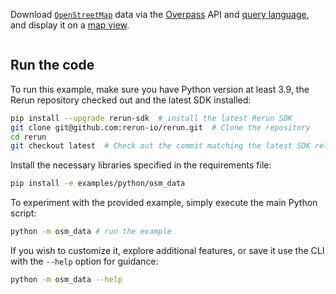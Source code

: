 <!--[metadata]
title = "OpenStreetMap data"
tags = ["Map", "Blueprint"]
thumbnail_dimensions = [480, 480]
thumbnail = "https://static.rerun.io/osm_data/0be94071469c49f98326d85456ed2a3af8d1733a/480w.png"
channel = "release"
-->


Download [`OpenStreetMap`](https://www.openstreetmap.org) data via the [Overpass](https://overpass-api.de) API and [query language](https://wiki.openstreetmap.org/wiki/Overpass_API/Overpass_QL),
and display it on a [map view](https://www.rerun.io/docs/reference/types/view/map_view?speculative-link).

<picture>
  <img src="https://static.rerun.io/osm-data/926e89e0587b0d66a1cd620b3f5b77ac79eca272/full.png" alt="">
  <source media="(max-width: 480px)" srcset="https://static.rerun.io/osm-data/926e89e0587b0d66a1cd620b3f5b77ac79eca272/480w.png">
  <source media="(max-width: 768px)" srcset="https://static.rerun.io/osm-data/926e89e0587b0d66a1cd620b3f5b77ac79eca272/768w.png">
  <source media="(max-width: 1024px)" srcset="https://static.rerun.io/osm-data/926e89e0587b0d66a1cd620b3f5b77ac79eca272/1024w.png">
  <source media="(max-width: 1200px)" srcset="https://static.rerun.io/osm-data/926e89e0587b0d66a1cd620b3f5b77ac79eca272/1200w.png">
</picture>

## Run the code

To run this example, make sure you have Python version at least 3.9, the Rerun repository checked out and the latest SDK installed:
```bash
pip install --upgrade rerun-sdk  # install the latest Rerun SDK
git clone git@github.com:rerun-io/rerun.git  # Clone the repository
cd rerun
git checkout latest  # Check out the commit matching the latest SDK release
```
Install the necessary libraries specified in the requirements file:
```bash
pip install -e examples/python/osm_data
```
To experiment with the provided example, simply execute the main Python script:
```bash
python -m osm_data # run the example
```
If you wish to customize it, explore additional features, or save it use the CLI with the `--help` option for guidance:
```bash
python -m osm_data --help
```
